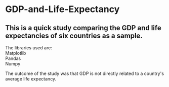 # GDP-and-Life-Expectancy
## This is a quick study comparing the GDP and life expectancies of six countries as a sample. 

The libraries used are:\
Matplotlib \
Pandas \
Numpy

The outcome of the study was that GDP is not directly related to a country's average life expectancy.
